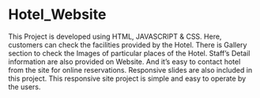 # Hotel_Website
This Project is developed using HTML, JAVASCRIPT & CSS. Here, customers can check the facilities provided by the Hotel. There is Gallery section to check the Images of particular places of the Hotel. Staff’s Detail information are also provided on Website. And it’s easy to contact hotel from the site for online reservations. Responsive slides are also included in this project. This responsive site project is simple and easy to operate by the users.
